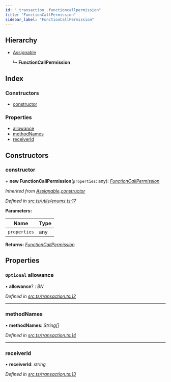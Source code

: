 ```yaml
---
id: "_transaction_.functioncallpermission"
title: "FunctionCallPermission"
sidebar_label: "FunctionCallPermission"
---
```


## Hierarchy

* [Assignable](_utils_enums_.assignable.md)

  ↳ **FunctionCallPermission**

## Index

### Constructors

* [constructor](_transaction_.functioncallpermission.md#constructor)

### Properties

* [allowance](_transaction_.functioncallpermission.md#optional-allowance)
* [methodNames](_transaction_.functioncallpermission.md#methodnames)
* [receiverId](_transaction_.functioncallpermission.md#receiverid)

## Constructors

###  constructor

\+ **new FunctionCallPermission**(`properties`: any): *[FunctionCallPermission](_transaction_.functioncallpermission.md)*

*Inherited from [Assignable](_utils_enums_.assignable.md).[constructor](_utils_enums_.assignable.md#constructor)*

*Defined in [src.ts/utils/enums.ts:17](https://github.com/nearprotocol/nearlib/blob/06c3a45/src.ts/utils/enums.ts#L17)*

**Parameters:**

Name | Type |
------ | ------ |
`properties` | any |

**Returns:** *[FunctionCallPermission](_transaction_.functioncallpermission.md)*

## Properties

### `Optional` allowance

• **allowance**? : *BN*

*Defined in [src.ts/transaction.ts:12](https://github.com/nearprotocol/nearlib/blob/06c3a45/src.ts/transaction.ts#L12)*

___

###  methodNames

• **methodNames**: *String[]*

*Defined in [src.ts/transaction.ts:14](https://github.com/nearprotocol/nearlib/blob/06c3a45/src.ts/transaction.ts#L14)*

___

###  receiverId

• **receiverId**: *string*

*Defined in [src.ts/transaction.ts:13](https://github.com/nearprotocol/nearlib/blob/06c3a45/src.ts/transaction.ts#L13)*
